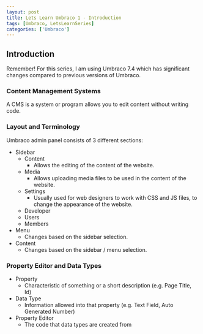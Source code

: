 ```yaml
---
layout: post
title: Lets Learn Umbraco 1 - Introduction
tags: [Umbraco, LetsLearnSeries]
categories: ['Umbraco']
---
```


## Introduction

Remember! For this series, I am using Umbraco 7.4 which has significant changes
compared to previous versions of Umbraco.

<!--more-->
### Content Management Systems
A CMS is a system or program allows you to edit content without writing code.

### Layout and Terminology
Umbraco admin panel consists of 3 different sections:

- Sidebar
    - Content
        - Allows the editing of the content of the website.
    - Media
        - Allows uploading media files to be used in the content of the website.
    - Settings
        - Usually used for web designers to work with CSS and JS files, to change
        the appearance of the website.
    - Developer
    - Users
    - Members
- Menu
    - Changes based on the sidebar selection.
- Content
    - Changes based on the sidebar / menu selection.

### Property Editor and Data Types
- Property
    - Characteristic of something or a short description (e.g. Page Title, Id)
- Data Type
    - Information allowed into that property (e.g. Text Field, Auto Generated Number)
- Property Editor
    - The code that data types are created from
